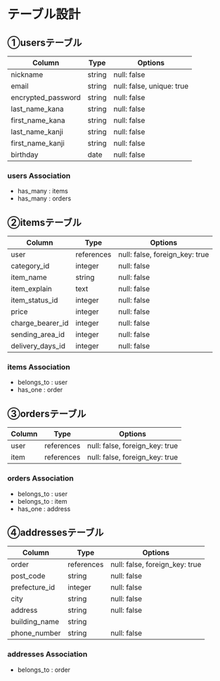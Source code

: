 # テーブル設計 

## ①usersテーブル

| Column                | Type        | Options                        |
| --------------------- | ----------- | ------------------------------ |
| nickname              | string      | null: false                    |
| email                 | string      | null: false, unique: true      |
| encrypted_password    | string      | null: false                    |
| last_name_kana        | string      | null: false                    |
| first_name_kana       | string      | null: false                    |
| last_name_kanji       | string      | null: false                    |
| first_name_kanji      | string      | null: false                    |
| birthday              | date        | null: false                    |



### users Association
- has_many : items
- has_many : orders


## ②itemsテーブル

| Column                | Type        | Options                        |
| --------------------- | ----------- | ------------------------------ |
| user                  | references  | null: false, foreign_key: true |
| category_id           | integer     | null: false                    |
| item_name             | string      | null: false                    |
| item_explain          | text        | null: false                    |
| item_status_id        | integer     | null: false                    |
| price                 | integer     | null: false                    |
| charge_bearer_id      | integer     | null: false                    |
| sending_area_id       | integer     | null: false                    |
| delivery_days_id      | integer     | null: false                    |

### items Association
- belongs_to : user
- has_one : order

## ③ordersテーブル
| Column                | Type        | Options                        |
| --------------------- | ----------- | ------------------------------ |
| user                  | references  | null: false, foreign_key: true |
| item                  | references  | null: false, foreign_key: true |

### orders Association
- belongs_to : user
- belongs_to : item
- has_one : address

## ④addressesテーブル
| Column                | Type        | Options                        |
| --------------------- | ----------- | ------------------------------ |
| order                 | references  | null: false, foreign_key: true |
| post_code             | string      | null: false                    |
| prefecture_id         | integer     | null: false                    |
| city                  | string      | null: false                    |
| address               | string      | null: false                    |
| building_name         | string      |                                |
| phone_number          | string      | null: false                    |

### addresses Association
- belongs_to : order